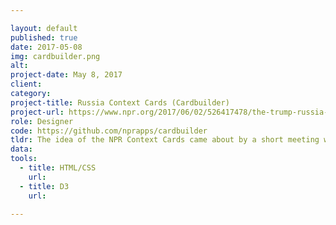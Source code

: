 ```yaml
---

layout: default
published: true
date: 2017-05-08
img: cardbuilder.png
alt:
project-date: May 8, 2017
client:
category:
project-title: Russia Context Cards (Cardbuilder)
project-url: https://www.npr.org/2017/06/02/526417478/the-trump-russia-comey-imbroglio-it-s-complicated
role: Designer
code: https://github.com/nprapps/cardbuilder
tldr: The idea of the NPR Context Cards came about by a short meeting with a general reporter who wanted to help "catch readers up" on the Russia Investigation. Two other members of the Visuals team and I collaborated to bring the cards to life from an assumptions meeting to launch.
data:
tools:
  - title: HTML/CSS
    url:
  - title: D3
    url:

---
```

